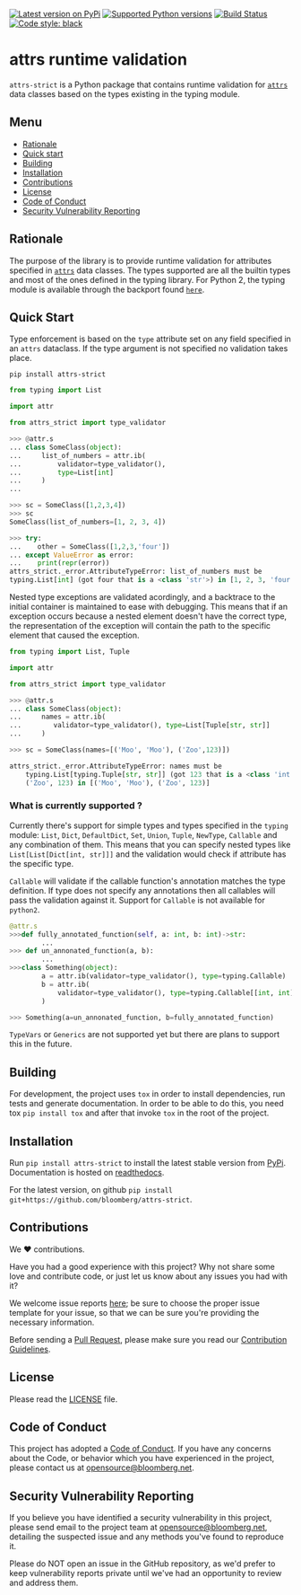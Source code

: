 <!-- begin -->
[![Latest version on
PyPi](https://badge.fury.io/py/attrs-strict.svg)](https://badge.fury.io/py/attrs-strict)
[![Supported Python
versions](https://img.shields.io/pypi/pyversions/attrs-strict.svg)](https://pypi.org/project/attrs-strict/)
[![Build Status](https://github.com/bloomberg/attrs-strict/workflows/check/badge.svg)](https://github.com/bloomberg/attrs-strict/actions)
[![Code style:
black](https://img.shields.io/badge/code%20style-black-000000.svg)](https://github.com/psf/black)

# attrs runtime validation

`attrs-strict` is a Python package that contains runtime validation for [`attrs`]((https://github.com/python-attrs/attrs)) data classes based on the types existing in the typing module.

<!-- end -->
## Menu

- [Rationale](#rationale)
- [Quick start](#quick-start)
- [Building](#building)
- [Installation](#installation)
- [Contributions](#contributions)
- [License](#license)
- [Code of Conduct](#code-of-conduct)
- [Security Vulnerability Reporting](#security-vulnerability-reporting)

<!-- begin -->
## Rationale
The purpose of the library is to provide runtime validation for attributes specified in
[`attrs`](https://www.attrs.org/en/stable/) data classes. The types supported are all the builtin
types and most of the ones defined in the typing library. For Python 2, the typing module is
available through the backport found [`here`](https://pypi.org/project/typing/).

## Quick Start
Type enforcement is based on the `type` attribute set on any field specified in an `attrs` dataclass. If the type argument is not specified no validation takes place.

`pip install attrs-strict`

```python
from typing import List

import attr

from attrs_strict import type_validator

>>> @attr.s
... class SomeClass(object):
...     list_of_numbers = attr.ib(
...         validator=type_validator(),
...         type=List[int]
...     )
...

>>> sc = SomeClass([1,2,3,4])
>>> sc
SomeClass(list_of_numbers=[1, 2, 3, 4])

>>> try:
...    other = SomeClass([1,2,3,'four'])
... except ValueError as error:
...    print(repr(error))
attrs_strict._error.AttributeTypeError: list_of_numbers must be
typing.List[int] (got four that is a <class 'str'>) in [1, 2, 3, 'four']
```

Nested type exceptions are validated acordingly, and a backtrace to the initial container is maintained to ease with debugging. This means that if an exception occurs because a nested element doesn't have the correct type, the representation of the exception will contain the path to the specific element that caused the exception.


```python
from typing import List, Tuple

import attr

from attrs_strict import type_validator

>>> @attr.s
... class SomeClass(object):
...     names = attr.ib(
...        validator=type_validator(), type=List[Tuple[str, str]]
...     )

>>> sc = SomeClass(names=[('Moo', 'Moo'), ('Zoo',123)])

attrs_strict._error.AttributeTypeError: names must be
    typing.List[typing.Tuple[str, str]] (got 123 that is a <class 'int'>) in
    ('Zoo', 123) in [('Moo', 'Moo'), ('Zoo', 123)]
```

### What is currently supported ?

Currently there's support for simple types and types specified in the `typing` module: `List`, `Dict`, `DefaultDict`, `Set`, `Union`, `Tuple`, `NewType`, `Callable` and any combination of them. This means that you can specify nested types like `List[List[Dict[int, str]]]` and the validation would check if attribute has the specific type.

`Callable` will validate if the callable function's annotation matches the type definition. If type does not specify any annotations then all callables will pass the validation against it. Support for `Callable` is not available for `python2`.
```python
@attr.s
>>>def fully_annotated_function(self, a: int, b: int)->str:
        ...
>>> def un_annonated_function(a, b):
        ...
>>>class Something(object):
        a = attr.ib(validator=type_validator(), type=typing.Callable)  # Will work for any callable
        b = attr.ib(
            validator=type_validator(), type=typing.Callable[[int, int], str]
        )

>>> Something(a=un_annonated_function, b=fully_annotated_function)
```

`TypeVars` or `Generics` are not supported yet but there are plans to support this in the future.

## Building

For development, the project uses `tox` in order to install dependencies, run tests and generate documentation. In order to be able to do this, you need tox `pip install tox` and after that invoke `tox` in the root of the project.

## Installation

Run `pip install attrs-strict` to install the latest stable version from [PyPi](https://pypi.org/project/attrs-strict/). Documentation is hosted on [readthedocs](https://attrs-strict.readthedocs.io/en/latest/).

For the latest version, on github `pip install git+https://github.com/bloomberg/attrs-strict`.

<!-- end -->
## Contributions

We :heart: contributions.

Have you had a good experience with this project? Why not share some love and contribute code, or just let us know about any issues you had with it?

We welcome issue reports [here](../../issues); be sure to choose the proper issue template for your issue, so that we can be sure you're providing the necessary information.

Before sending a [Pull Request](../../pulls), please make sure you read our
[Contribution Guidelines](https://github.com/bloomberg/.github/blob/master/CONTRIBUTING.md).

## License

Please read the [LICENSE](LICENSE) file.

## Code of Conduct

This project has adopted a [Code of Conduct](https://github.com/bloomberg/.github/blob/master/CODE_OF_CONDUCT.md).
If you have any concerns about the Code, or behavior which you have experienced in the project, please
contact us at opensource@bloomberg.net.

## Security Vulnerability Reporting

If you believe you have identified a security vulnerability in this project, please send email to the project
team at opensource@bloomberg.net, detailing the suspected issue and any methods you've found to reproduce it.

Please do NOT open an issue in the GitHub repository, as we'd prefer to keep vulnerability reports private until
we've had an opportunity to review and address them.
